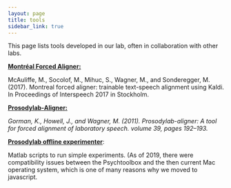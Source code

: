```yaml
---
layout: page
title: tools
sidebar_link: true
---
```


<p class="message">
  This page lists tools developed in our lab, often in collaboration with other labs.
</p>


[**Montréal Forced Aligner:**](http://montreal-forced-aligner.readthedocs.io/en/latest/)

McAuliffe, M., Socolof, M., Mihuc, S., Wagner, M., and Sonderegger, M. (2017). Montreal forced aligner: trainable text-speech alignment using Kaldi. In Proceedings of Interspeech 2017 in Stockholm.


[**Prosodylab-Aligner:**](http://github.com/prosodylab/Prosodylab-Aligner)

_Gorman, K., Howell, J., and Wagner, M. (2011). Prosodylab-aligner: A tool for forced alignment of laboratory speech. volume 39, pages 192–193._


[**Prosodylab offline experimenter**](http://github.com/prosodylab/prosodylab-experimenter):

Matlab scripts to run simple experiments. (As of 2019, there were compatibility issues between the Psychtoolbox and the then current Mac operating system, which is one of many reasons why we moved to javascript.